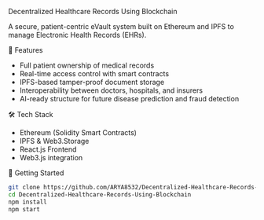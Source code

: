 Decentralized Healthcare Records Using Blockchain

A secure, patient-centric eVault system built on Ethereum and IPFS to manage Electronic Health Records (EHRs).

🔐 Features
- Full patient ownership of medical records
- Real-time access control with smart contracts
- IPFS-based tamper-proof document storage
- Interoperability between doctors, hospitals, and insurers
- AI-ready structure for future disease prediction and fraud detection

🛠 Tech Stack
- Ethereum (Solidity Smart Contracts)
- IPFS & Web3.Storage
- React.js Frontend
- Web3.js integration

🚀 Getting Started
```bash
git clone https://github.com/ARYA8532/Decentralized-Healthcare-Records-Using-Blockchain.git
cd Decentralized-Healthcare-Records-Using-Blockchain
npm install
npm start
